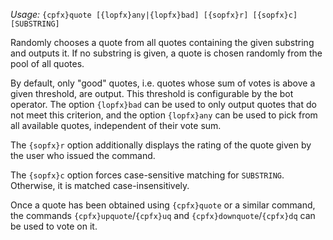*Usage:* `{cpfx}quote [{lopfx}any|{lopfx}bad] [{sopfx}r] [{sopfx}c] [SUBSTRING]`

Randomly chooses a quote from all quotes containing the given substring and outputs it. If no substring is given, a quote is chosen randomly from the pool of all quotes.

By default, only "good" quotes, i.e. quotes whose sum of votes is above a given threshold, are output. This threshold is configurable by the bot operator. The option `{lopfx}bad` can be used to only output quotes that do not meet this criterion, and the option `{lopfx}any` can be used to pick from all available quotes, independent of their vote sum.

The `{sopfx}r` option additionally displays the rating of the quote given by the user who issued the command.

The `{sopfx}c` option forces case-sensitive matching for `SUBSTRING`. Otherwise, it is matched case-insensitively.

Once a quote has been obtained using `{cpfx}quote` or a similar command, the commands `{cpfx}upquote`/`{cpfx}uq` and `{cpfx}downquote`/`{cpfx}dq` can be used to vote on it.
